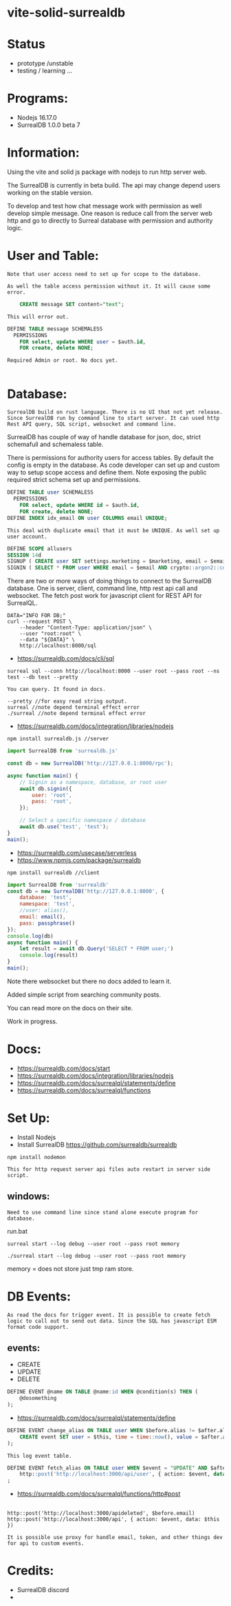 # vite-solid-surrealdb

# Status
- prototype /unstable
- testing / learning ...

# Programs:
- Nodejs 16.17.0
- SurrealDB 1.0.0 beta 7

# Information:

 Using the vite and solid js package with nodejs to run http server web.

 The SurrealDB is currently in beta build. The api may change depend users working on the stable version.

 To develop and test how chat message work with permission as well develop simple message. One reason is reduce call from the server web http and go to directly to Surreal database with permission and authority logic.

# User and Table:
	Note that user access need to set up for scope to the database.

	As well the table access permission without it. It will cause some error.

```sql
	CREATE message SET content="text";
```
	This will error out.

```sql
DEFINE TABLE message SCHEMALESS
  PERMISSIONS
    FOR select, update WHERE user = $auth.id, 
    FOR create, delete NONE;
```
	Required Admin or root. No docs yet.

```
```


# Database:

	SurrealDB build on rust language. There is no UI that not yet release. Since SurrealDB run by command line to start server. It can used http Rest API query, SQL script, websocket and command line.

 SurrealDB has couple of way of handle database for json, doc, strict schemafull and schemaless table. 
 
 There is permissions for authority users for access tables. By default the config is empty in the database. As code developer can set up and custom way to setup scope access and define them. Note exposing the public required strict schema set up and permissions.


```sql
DEFINE TABLE user SCHEMALESS
  PERMISSIONS
    FOR select, update WHERE id = $auth.id, 
    FOR create, delete NONE;
DEFINE INDEX idx_email ON user COLUMNS email UNIQUE;
```
	This deal with duplicate email that it must be UNIQUE. As well set up user account.

```sql
DEFINE SCOPE allusers
SESSION 14d
SIGNUP ( CREATE user SET settings.marketing = $marketing, email = $email, pass = crypto::argon2::generate($pass), tags = $tags )
SIGNIN ( SELECT * FROM user WHERE email = $email AND crypto::argon2::compare(pass, $pass) )
```

 There are two or more ways of doing things to connect to the SurrealDB database. One is server, client, command line, http rest api call and websocket. The fetch post work for javascript client for REST API for SurrealQL.

```command line
DATA="INFO FOR DB;"
curl --request POST \
	--header "Content-Type: application/json" \
	--user "root:root" \
	--data "${DATA}" \
	http://localhost:8000/sql
```

 - https://surrealdb.com/docs/cli/sql
```command line
surreal sql --conn http://localhost:8000 --user root --pass root --ns test --db test --pretty
```
	You can query. It found in docs.
```
--pretty //for easy read string output.
surreal //note depend terminal effect error
./surreal //note depend terminal effect error 
```

 - https://surrealdb.com/docs/integration/libraries/nodejs
```command line
npm install surrealdb.js //server
```
```js
import SurrealDB from 'surrealdb.js'

const db = new SurrealDB('http://127.0.0.1:8000/rpc');

async function main() {
	// Signin as a namespace, database, or root user
	await db.signin({
		user: 'root',
		pass: 'root',
	});

	// Select a specific namespace / database
	await db.use('test', 'test');
}
main();
```

 - https://surrealdb.com/usecase/serverless
 - https://www.npmjs.com/package/surrealdb
```
npm install surrealdb //client
```
```js
import SurrealDB from 'surrealdb'
const db = new SurrealDB('http://127.0.0.1:8000', {
	database: 'test',
	namespace: 'test',
	//user: alias(),
	email: email(),
	pass: passphrase()
});
console.log(db)
async function main() {
	let result = await db.Query('SELECT * FROM user;')
	console.log(result)
}
main();

```

 Note there websocket but there no docs added to learn it.

 Added simple script from searching community posts.

 You can read more on the docs on their site.

 Work in progress.

# Docs:
 - https://surrealdb.com/docs/start
 - https://surrealdb.com/docs/integration/libraries/nodejs
 - https://surrealdb.com/docs/surrealql/statements/define
 - https://surrealdb.com/docs/surrealql/functions


# Set Up:

- Install Nodejs
- Install SurrealDB https://github.com/surrealdb/surrealdb

```
npm install nodemon
```
	This for http request server api files auto restart in server side script.

## windows:
	Need to use command line since stand alone execute program for database.

run.bat
```
surreal start --log debug --user root --pass root memory
```

```
./surreal start --log debug --user root --pass root memory
```
memory = does not store just tmp ram store.

# DB Events:
	As read the docs for trigger event. It is possible to create fetch logic to call out to send out data. Since the SQL has javascript ESM format code support.

## events:
- CREATE
- UPDATE
- DELETE

```sql
DEFINE EVENT @name ON TABLE @name:id WHEN @condition(s) THEN (
	@dosomething
);

```
 - https://surrealdb.com/docs/surrealql/statements/define

```sql
DEFINE EVENT change_alias ON TABLE user WHEN $before.alias != $after.alias THEN (
	CREATE event SET user = $this, time = time::now(), value = $after.alias, action = 'alias_changed'
);
```
	This log event table.


```sql
DEFINE EVENT fetch_alias ON TABLE user WHEN $event = "UPDATE" AND $after.alias THEN
	http::post('http://localhost:3000/api/user', { action: $event, data: $this })
;
```
 - https://surrealdb.com/docs/surrealql/functions/http#post
##
```
http::post('http://localhost:3000/apideleted', $before.email)
http::post('http://localhost:3000/api', { action: $event, data: $this })
```
	It is possible use proxy for handle email, token, and other things dev for api to custom events.

# Credits:
 - SurrealDB discord
 - 
